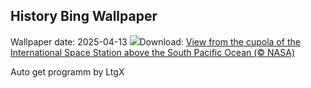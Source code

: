 ## History Bing Wallpaper
Wallpaper date: 2025-04-13
![](https://www.bing.com/th?id=OHR.SpaceFlight_EN-US8143075629_UHD.jpg&w=1000)Download: [View from the cupola of the International Space Station above the South Pacific Ocean (© NASA)](https://www.bing.com/th?id=OHR.SpaceFlight_EN-US8143075629_UHD.jpg)

Auto get programm by LtgX
